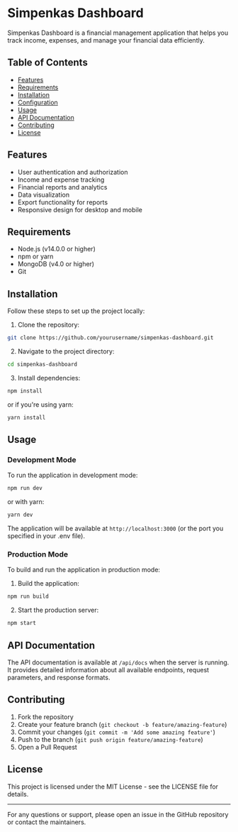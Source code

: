 # Simpenkas Dashboard

Simpenkas Dashboard is a financial management application that helps you track income, expenses, and manage your financial data efficiently.

## Table of Contents
- [Features](#features)
- [Requirements](#requirements)
- [Installation](#installation)
- [Configuration](#configuration)
- [Usage](#usage)
- [API Documentation](#api-documentation)
- [Contributing](#contributing)
- [License](#license)

## Features

- User authentication and authorization
- Income and expense tracking
- Financial reports and analytics
- Data visualization
- Export functionality for reports
- Responsive design for desktop and mobile

## Requirements

- Node.js (v14.0.0 or higher)
- npm or yarn
- MongoDB (v4.0 or higher)
- Git

## Installation

Follow these steps to set up the project locally:

1. Clone the repository:

```bash
git clone https://github.com/yourusername/simpenkas-dashboard.git
```

2. Navigate to the project directory:

```bash
cd simpenkas-dashboard
```

3. Install dependencies:

```bash
npm install
```

or if you're using yarn:

```bash
yarn install
```

## Usage

### Development Mode

To run the application in development mode:

```bash
npm run dev
```

or with yarn:

```bash
yarn dev
```

The application will be available at `http://localhost:3000` (or the port you specified in your .env file).

### Production Mode

To build and run the application in production mode:

1. Build the application:

```bash
npm run build
```

2. Start the production server:

```bash
npm start
```

## API Documentation

The API documentation is available at `/api/docs` when the server is running. It provides detailed information about all available endpoints, request parameters, and response formats.

## Contributing

1. Fork the repository
2. Create your feature branch (`git checkout -b feature/amazing-feature`)
3. Commit your changes (`git commit -m 'Add some amazing feature'`)
4. Push to the branch (`git push origin feature/amazing-feature`)
5. Open a Pull Request

## License

This project is licensed under the MIT License - see the LICENSE file for details.

---

For any questions or support, please open an issue in the GitHub repository or contact the maintainers.
